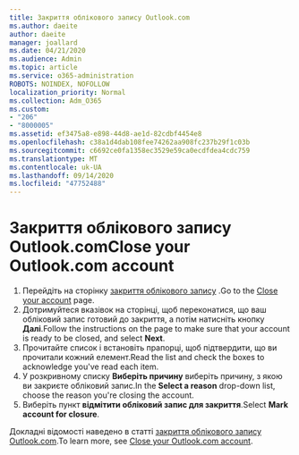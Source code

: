 ```yaml
---
title: Закриття облікового запису Outlook.com
ms.author: daeite
author: daeite
manager: joallard
ms.date: 04/21/2020
ms.audience: Admin
ms.topic: article
ms.service: o365-administration
ROBOTS: NOINDEX, NOFOLLOW
localization_priority: Normal
ms.collection: Adm_O365
ms.custom:
- "206"
- "8000005"
ms.assetid: ef3475a8-e898-44d8-ae1d-82cdbf4454e8
ms.openlocfilehash: c38a1d4dab108fee74262aa908fc237b29f1c03b
ms.sourcegitcommit: c6692ce0fa1358ec3529e59ca0ecdfdea4cdc759
ms.translationtype: MT
ms.contentlocale: uk-UA
ms.lasthandoff: 09/14/2020
ms.locfileid: "47752488"
---
```

# <a name="close-your-outlookcom-account"></a><span data-ttu-id="039e9-102">Закриття облікового запису Outlook.com</span><span class="sxs-lookup"><span data-stu-id="039e9-102">Close your Outlook.com account</span></span>

1. <span data-ttu-id="039e9-103">Перейдіть на сторінку [закриття облікового запису](https://go.microsoft.com/fwlink/p/?linkid=845493) .</span><span class="sxs-lookup"><span data-stu-id="039e9-103">Go to the [Close your account](https://go.microsoft.com/fwlink/p/?linkid=845493) page.</span></span>
2. <span data-ttu-id="039e9-104">Дотримуйтеся вказівок на сторінці, щоб переконатися, що ваш обліковий запис готовий до закриття, а потім натисніть кнопку **Далі**.</span><span class="sxs-lookup"><span data-stu-id="039e9-104">Follow the instructions on the page to make sure that your account is ready to be closed, and select **Next**.</span></span>
3. <span data-ttu-id="039e9-105">Прочитайте список і встановіть прапорці, щоб підтвердити, що ви прочитали кожний елемент.</span><span class="sxs-lookup"><span data-stu-id="039e9-105">Read the list and check the boxes to acknowledge you've read each item.</span></span>
4. <span data-ttu-id="039e9-106">У розкривному списку **Виберіть причину** виберіть причину, з якою ви закриєте обліковий запис.</span><span class="sxs-lookup"><span data-stu-id="039e9-106">In the **Select a reason** drop-down list, choose the reason you're closing the account.</span></span>
5. <span data-ttu-id="039e9-107">Виберіть пункт **відмітити обліковий запис для закриття**.</span><span class="sxs-lookup"><span data-stu-id="039e9-107">Select **Mark account for closure**.</span></span>

<span data-ttu-id="039e9-108">Докладні відомості наведено в статті [закриття облікового запису Outlook.com](https://support.office.com/article/564b801e-2a47-4cb2-afa8-12ead3185038?wt.mc_id=Office_Outlook_com_Alchemy).</span><span class="sxs-lookup"><span data-stu-id="039e9-108">To learn more, see [Close your Outlook.com account](https://support.office.com/article/564b801e-2a47-4cb2-afa8-12ead3185038?wt.mc_id=Office_Outlook_com_Alchemy).</span></span>
  